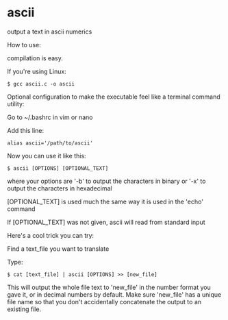 # ascii
output a text in ascii numerics

How to use:




compilation is easy.


If you're using Linux:

    $ gcc ascii.c -o ascii
 





 

Optional configuration to make the executable feel like a terminal command utility:

  Go to ~/.bashrc in vim or nano
  
  Add this line:
  
    alias ascii='/path/to/ascii'
  
  Now you can use it like this:
  
    $ ascii [OPTIONS] [OPTIONAL_TEXT]

where your options are '-b' to output the characters in binary
    or '-x' to output the characters in hexadecimal
    
[OPTIONAL_TEXT] is used much the same way it is used in the 'echo' command

If [OPTIONAL_TEXT] was not given, ascii will read from standard input

Here's a cool trick you can try:

Find a text_file you want to translate

Type:

    $ cat [text_file] | ascii [OPTIONS] >> [new_file]

This will output the whole file text to 'new_file' in the number format you gave it,
or in decimal numbers by default. Make sure 'new_file' has a unique file name so that you
don't accidentally concatenate the output to an existing file.



